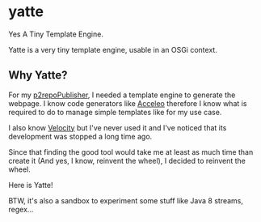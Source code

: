 # yatte
Yes A Tiny Template Engine.

Yatte is a very tiny template engine, usable in an OSGi context.

## Why Yatte?

For my [p2repoPublisher](https://github.com/glefur/osgitools), I needed a template engine to generate the webpage. I know code generators like [Acceleo](http://www.eclipse.org/acceleo) therefore I know what is required to do to manage simple templates like for my use case.

I also know [Velocity](http://velocity.apache.org/) but I've never used it and I've noticed that its development was stopped a long time ago.

Since that finding the good tool would take me at least as much time than create it (And yes, I know, reinvent the wheel), I decided to reinvent the wheel.

Here is Yatte!

BTW, it's also a sandbox to experiment some stuff like Java 8 streams, regex...

## 


